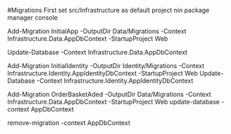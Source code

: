 #Migrations
First set src/Infrastructure as default project nin package manager console

Add-Migration InitialApp -OutputDir Data/Migrations -Context Infrastructure.Data.AppDbContext -StartupProject Web

Update-Database -Context Infrastructure.Data.AppDbContext


Add-Migration InitialIdentity -OutputDir Identity/Migrations -Context Infrastructure.Identity.AppIdentityDbContext -StartupProject Web
Update-Database -Context Infrastructure.Identity.AppIdentityDbContext

Add-Migration OrderBasketAded -OutputDir Data/Migrations -Context Infrastructure.Data.AppDbContext -StartupProject Web
update-database -context AppDbContext

remove-migration -context AppDbContext

#
